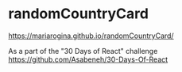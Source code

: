 # randomCountryCard
https://mariarogina.github.io/randomCountryCard/

As a part of the "30 Days of React" challenge https://github.com/Asabeneh/30-Days-Of-React
